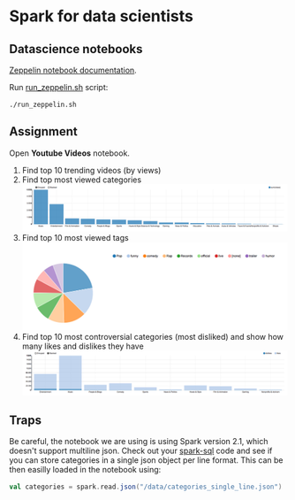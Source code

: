 # Spark for data scientists
## Datascience notebooks
[Zeppelin notebook documentation](https://zeppelin.apache.org/docs/0.7.3/).

Run [run_zeppelin.sh](run_zeppelin.sh) script:
```
./run_zeppelin.sh
```

## Assignment
Open **Youtube Videos** notebook.
1. Find top 10 trending videos (by views)
2. Find top most viewed categories
![Top most viewed categories](img/top_categories.png)
3. Find top 10 most viewed tags
![Top most viewed tags](img/top_tags.png)
3. Find top 10 most controversial categories (most disliked) and show how many likes and dislikes they have
![Top most viewed tags](img/top_disliked_categories.png)


## Traps
Be careful, the notebook we are using is using Spark version 2.1, which doesn't support multiline json. Check out your [spark-sql](../spark-sql) code and see if you can store categories in a single json object per line format. This can be then easilly loaded in the notebook using:

```scala
val categories = spark.read.json("/data/categories_single_line.json")
```